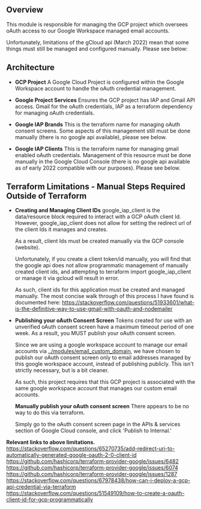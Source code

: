 ## Overview

This module is responsible for managing the GCP project which oversees oAuth access to our Google Workspace managed email accounts.

Unfortunately, limitations of the gCloud api (March 2022) mean that some things must still be managed and configured manually.  Please see below:

## Architecture
* **GCP Project**
A Google Cloud Project is configured within the Google Workspace account to handle the oAuth credential management.

* **Google Project Services**
Ensures the GCP project has IAP and Gmail API access.  Gmail for the oAuth credentials, IAP as a terraform dependency for managing oAuth credentials.

* **Google IAP Brands**
This is the terraform name for managing oAuth consent screens.  Some aspects of this management still must be done manually (there is no google api available), please see below.

* **Google IAP Clients**
This is the terraform name for managing gmail enabled oAuth credentials.  Management of this resource must be done manually in the Google Cloud Console (there is no google api available as of early 2022 compatible with our purposes).  Please see below.

## Terraform Limitations - Manual Steps Required Outside of Terraform

* **Creating and Managing Client IDs**
  google_iap_client is the data/resource block required to interact with a GCP oAuth client Id.
  However, google_iap_client does not allow for setting the redirect url of the client Ids it manages and creates.

  As a result, client Ids must be created manually via the GCP console (website).

  Unfortunately, if you create a client token/id manually, you will find that the google api does not allow programmatic management of manually created client ids, and attempting to terraform import google_iap_client or manage it via gcloud will result in error.

  As such, client ids for this application must be created and managed manually.  The most concise walk through of this process I have found is documented here: https://stackoverflow.com/questions/51933601/what-is-the-definitive-way-to-use-gmail-with-oauth-and-nodemailer

* **Publishing your oAuth Consent Screen**
  Tokens created for use with an unverified oAuth consent screen have a maximum timeout period of one week.
  As a result, you MUST publish your oAuth consent screen.  

  Since we are using a google workspace account to manage our email accounts via [../modules/email_custom_domain](../modules/email_custom_domain), we have chosen to publish our oAuth consent screen only to email addresses managed by this google workspace account, instead of publishing publicly.  This isn't strictly necessary, but is a bit cleaner.

  As such, this project requires that this GCP project is associated with the same google workspace account that manages our custom email accounts.

  **Manually publish your oAuth consent screen**
  There appears to be no way to do this via terraform.

  Simply go to the oAuth consent screen page in the APIs & services section of Google Cloud console, and click 'Publish to Internal.'

**Relevant links to above limitations.**
https://stackoverflow.com/questions/65270735/add-redirect-uri-to-automatically-generated-google-oauth-2-0-client-id
https://github.com/hashicorp/terraform-provider-google/issues/6482
https://github.com/hashicorp/terraform-provider-google/issues/6074
https://github.com/hashicorp/terraform-provider-google/issues/1287
https://stackoverflow.com/questions/67978438/how-can-i-deploy-a-gcp-api-credential-via-terraform
https://stackoverflow.com/questions/51549109/how-to-create-a-oauth-client-id-for-gcp-programmatically